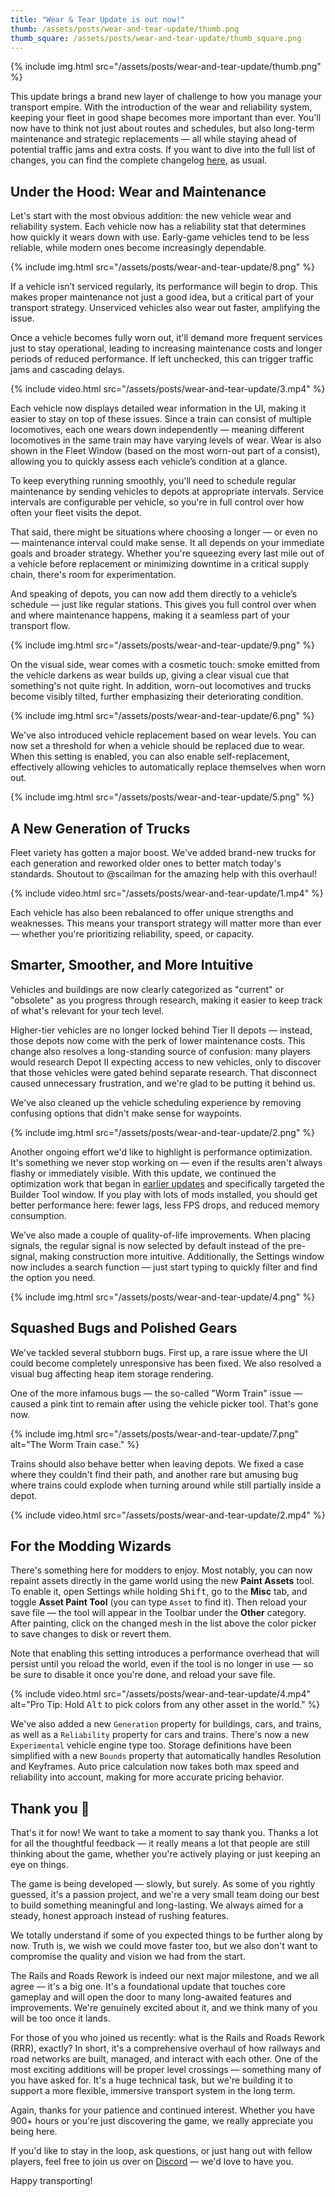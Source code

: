 ```yaml
---
title: "Wear & Tear Update is out now!"
thumb: /assets/posts/wear-and-tear-update/thumb.png
thumb_square: /assets/posts/wear-and-tear-update/thumb_square.png
---
```


{% include img.html src="/assets/posts/wear-and-tear-update/thumb.png" %}

This update brings a brand new layer of challenge to how you manage your transport empire. With the introduction of the wear and reliability system, keeping your fleet in good shape becomes more important than ever. You'll now have to think not just about routes and schedules, but also long-term maintenance and strategic replacements — all while staying ahead of potential traffic jams and extra costs. If you want to dive into the full list of changes, you can find the complete changelog [here](/changelog#0.89), as usual.

## Under the Hood: Wear and Maintenance

Let's start with the most obvious addition: the new vehicle wear and reliability system. Each vehicle now has a reliability stat that determines how quickly it wears down with use. Early-game vehicles tend to be less reliable, while modern ones become increasingly dependable.

{% include img.html src="/assets/posts/wear-and-tear-update/8.png" %}

If a vehicle isn’t serviced regularly, its performance will begin to drop. This makes proper maintenance not just a good idea, but a critical part of your transport strategy. Unserviced vehicles also wear out faster, amplifying the issue.

Once a vehicle becomes fully worn out, it'll demand more frequent services just to stay operational, leading to increasing maintenance costs and longer periods of reduced performance. If left unchecked, this can trigger traffic jams and cascading delays.

{% include video.html src="/assets/posts/wear-and-tear-update/3.mp4" %}

Each vehicle now displays detailed wear information in the UI, making it easier to stay on top of these issues. Since a train can consist of multiple locomotives, each one wears down independently — meaning different locomotives in the same train may have varying levels of wear. Wear is also shown in the Fleet Window (based on the most worn-out part of a consist), allowing you to quickly assess each vehicle’s condition at a glance.

To keep everything running smoothly, you'll need to schedule regular maintenance by sending vehicles to depots at appropriate intervals. Service intervals are configurable per vehicle, so you're in full control over how often your fleet visits the depot.

That said, there might be situations where choosing a longer — or even no — maintenance interval could make sense. It all depends on your immediate goals and broader strategy. Whether you're squeezing every last mile out of a vehicle before replacement or minimizing downtime in a critical supply chain, there's room for experimentation.

And speaking of depots, you can now add them directly to a vehicle’s schedule — just like regular stations. This gives you full control over when and where maintenance happens, making it a seamless part of your transport flow.

{% include img.html src="/assets/posts/wear-and-tear-update/9.png" %}

On the visual side, wear comes with a cosmetic touch: smoke emitted from the vehicle darkens as wear builds up, giving a clear visual cue that something's not quite right. In addition, worn-out locomotives and trucks become visibly tilted, further emphasizing their deteriorating condition.

{% include img.html src="/assets/posts/wear-and-tear-update/6.png" %}

We've also introduced vehicle replacement based on wear levels. You can now set a threshold for when a vehicle should be replaced due to wear. When this setting is enabled, you can also enable self-replacement, effectively allowing vehicles to automatically replace themselves when worn out.

{% include img.html src="/assets/posts/wear-and-tear-update/5.png" %}

## A New Generation of Trucks

Fleet variety has gotten a major boost. We've added brand-new trucks for each generation and reworked older ones to better match today's standards. Shoutout to @scailman for the amazing help with this overhaul!  

{% include video.html src="/assets/posts/wear-and-tear-update/1.mp4" %}

Each vehicle has also been rebalanced to offer unique strengths and weaknesses. This means your transport strategy will matter more than ever — whether you're prioritizing reliability, speed, or capacity.

## Smarter, Smoother, and More Intuitive

Vehicles and buildings are now clearly categorized as "current" or "obsolete" as you progress through research, making it easier to keep track of what's relevant for your tech level.

Higher-tier vehicles are no longer locked behind Tier II depots — instead, those depots now come with the perk of lower maintenance costs. This change also resolves a long-standing source of confusion: many players would research Depot II expecting access to new vehicles, only to discover that those vehicles were gated behind separate research. That disconnect caused unnecessary frustration, and we're glad to be putting it behind us.

We've also cleaned up the vehicle scheduling experience by removing confusing options that didn't make sense for waypoints.

{% include img.html src="/assets/posts/wear-and-tear-update/2.png" %}

Another ongoing effort we'd like to highlight is performance optimization. It's something we never stop working on — even if the results aren't always flashy or immediately visible. With this update, we continued the optimization work that began in [earlier updates](/devlog/2024-july-development-update/#ui-optimization) and specifically targeted the Builder Tool window. If you play with lots of mods installed, you should get better performance here: fewer lags, less FPS drops, and reduced memory consumption.

We’ve also made a couple of quality-of-life improvements. When placing signals, the regular signal is now selected by default instead of the pre-signal, making construction more intuitive. Additionally, the Settings window now includes a search function — just start typing to quickly filter and find the option you need.

{% include img.html src="/assets/posts/wear-and-tear-update/4.png" %}

## Squashed Bugs and Polished Gears

We've tackled several stubborn bugs. First up, a rare issue where the UI could become completely unresponsive has been fixed. We also resolved a visual bug affecting heap item storage rendering.

One of the more infamous bugs — the so-called "Worm Train" issue — caused a pink tint to remain after using the vehicle picker tool. That's gone now.

{% include img.html src="/assets/posts/wear-and-tear-update/7.png" alt="The Worm Train case." %}

Trains should also behave better when leaving depots. We fixed a case where they couldn't find their path, and another rare but amusing bug where trains could explode when turning around while still partially inside a depot.

{% include video.html src="/assets/posts/wear-and-tear-update/2.mp4" %}

## For the Modding Wizards

There's something here for modders to enjoy. Most notably, you can now repaint assets directly in the game world using the new **Paint Assets** tool. To enable it, open Settings while holding <kbd>Shift</kbd>, go to the **Misc** tab, and toggle **Asset Paint Tool** (you can type `Asset` to find it). Then reload your save file — the tool will appear in the Toolbar under the **Other** category. After painting, click on the changed mesh in the list above the color picker to save changes to disk or revert them. 

Note that enabling this setting introduces a performance overhead that will persist until you reload the world, even if the tool is no longer in use — so be sure to disable it once you're done, and reload your save file.

{% include video.html src="/assets/posts/wear-and-tear-update/4.mp4" alt="Pro Tip: Hold <kbd>Alt</kbd> to pick colors from any other asset in the world." %}

We've also added a new `Generation` property for buildings, cars, and trains, as well as a `Reliability` property for cars and trains. There's now a new `Experimental` vehicle engine type too. Storage definitions have been simplified with a new `Bounds` property that automatically handles Resolution and Keyframes. Auto price calculation now takes both max speed and reliability into account, making for more accurate pricing behavior.

## Thank you 💜

That's it for now! We want to take a moment to say thank you. Thanks a lot for all the thoughtful feedback — it really means a lot that people are still thinking about the game, whether you're actively playing or just keeping an eye on things.

The game is being developed — slowly, but surely. As some of you rightly guessed, it's a passion project, and we're a very small team doing our best to build something meaningful and long-lasting. We always aimed for a steady, honest approach instead of rushing features.

We totally understand if some of you expected things to be further along by now. Truth is, we wish we could move faster too, but we also don't want to compromise the quality and vision we had from the start.

The Rails and Roads Rework is indeed our next major milestone, and we all agree — it's a big one. It's a foundational update that touches core gameplay and will open the door to many long-awaited features and improvements. We're genuinely excited about it, and we think many of you will be too once it lands.

For those of you who joined us recently: what is the Rails and Roads Rework (RRR), exactly? In short, it's a comprehensive overhaul of how railways and road networks are built, managed, and interact with each other. One of the most exciting additions will be proper level crossings — something many of you have asked for. It's a huge technical task, but we're building it to support a more flexible, immersive transport system in the long term.

Again, thanks for your patience and continued interest. Whether you have 900+ hours or you're just discovering the game, we really appreciate you being here.

If you'd like to stay in the loop, ask questions, or just hang out with fellow players, feel free to join us over on [Discord](//discord.gg/VoxelTycoon) — we'd love to have you.

Happy transporting!